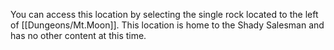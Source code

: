You can access this location by selecting the single rock located to the left of [[Dungeons/Mt.Moon]]. This location is home to the Shady Salesman and has no other content at this time.